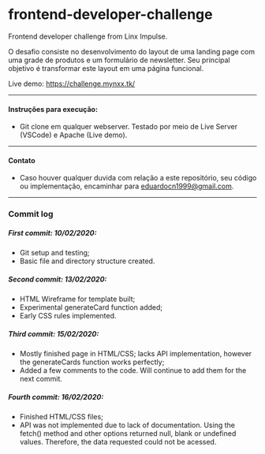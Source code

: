 # frontend-developer-challenge
Frontend developer challenge from Linx Impulse.

O desafio consiste no desenvolvimento do layout de uma landing page com uma grade de produtos e um formulário de newsletter. Seu principal objetivo é transformar este layout em uma página funcional.

Live demo: https://challenge.mynxx.tk/

------------


#### Instruções para execução:

- Git clone em qualquer webserver. Testado por meio de Live Server (VSCode) e Apache (Live demo).

------------

#### Contato
- Caso houver qualquer duvida com relação a este repositório, seu código ou implementação, encaminhar para eduardocn1999@gmail.com.


------------


### Commit log

##### First commit: 10/02/2020: 
- Git setup and testing;
- Basic file and directory structure created.

##### Second commit: 13/02/2020:
- HTML Wireframe for template built;
- Experimental generateCard function added;
- Early CSS rules implemented.

##### Third commit: 15/02/2020:
- Mostly finished page in HTML/CSS; lacks API implementation, however the generateCards function works perfectly;
- Added a few comments to the code. Will continue to add them for the next commit.

##### Fourth commit: 16/02/2020:
- Finished HTML/CSS files;
- API was not implemented due to lack of documentation. Using the fetch() method and other options returned null, blank or undefined values. Therefore, the data requested could not be acessed.